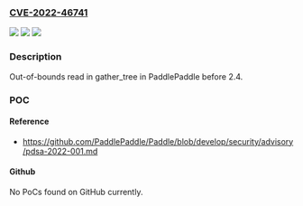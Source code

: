 ### [CVE-2022-46741](https://cve.mitre.org/cgi-bin/cvename.cgi?name=CVE-2022-46741)
![](https://img.shields.io/static/v1?label=Product&message=PaddlePaddle&color=blue)
![](https://img.shields.io/static/v1?label=Version&message=n%2Fa&color=blue)
![](https://img.shields.io/static/v1?label=Vulnerability&message=CWE-125%20Out-of-bounds%20Read&color=brighgreen)

### Description

Out-of-bounds read in gather_tree in PaddlePaddle before 2.4.

### POC

#### Reference
- https://github.com/PaddlePaddle/Paddle/blob/develop/security/advisory/pdsa-2022-001.md

#### Github
No PoCs found on GitHub currently.

